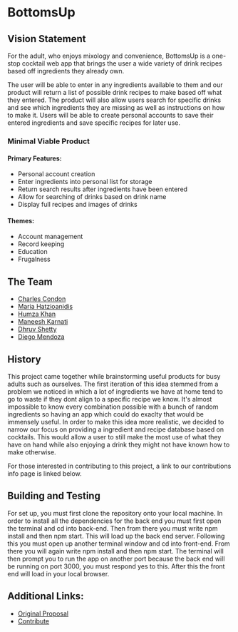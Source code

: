 # BottomsUp

## Vision Statement
For the adult, who enjoys mixology and convenience, BottomsUp is a one-stop cocktail web app that brings the user a wide variety of drink recipes based off ingredients they already own.

The user will be able to enter in any ingredients available to them and our product will return a list of possible drink recipes to make based off what they entered. The product will also allow users search for specific drinks and see which ingredients they are missing as well as instructions on how to make it. Users will be able to create personal accounts to save their entered ingredients and save specific recipes for later use.

### Minimal Viable Product
#### Primary Features: 
- Personal account creation
- Enter ingredients into personal list for storage
- Return search results after ingredients have been entered
- Allow for searching of drinks based on drink name
- Display full recipes and images of drinks

#### Themes:
- Account management
- Record keeping
- Education
- Frugalness

## The Team
- [Charles Condon](https://github.com/CharlesCondon)
- [Maria Hatzioanidis](https://github.com/themariahatz) 
- [Humza Khan](https://github.com/hhhumz)
- [Maneesh Karnati](https://github.com/mannyk017)
- [Dhruv Shetty](https://github.com/dshetty1)
- [Diego Mendoza](https://github.com/diegomendoza99)

## History
This project came together while brainstorming useful products for busy adults such as ourselves. The first iteration of this idea stemmed from a problem we noticed in which a lot of ingredients we have at home tend to go to waste if they dont align to a specific recipe we know. It's almost impossible to know every combination possible with a bunch of random ingredients so having an app which could do exaclty that would be immensely useful. In order to make this idea more realistic, we decided to narrow our focus on providing a ingredient and recipe database based on cocktails. This would allow a user to still make the most use of what they have on hand while also enjoying a drink they might not have known how to make otherwise.

For those interested in contributing to this project, a link to our contributions info page is linked below.

## Building and Testing
For set up, you must first clone the repository onto your local machine. In order to install all the dependencies for the back end you must first open the terminal and cd into back-end. Then from there you must write npm install and then npm start. This will load up the back end server. Following this you must open up another terminal window and cd into front-end. From there you will again write npm install and then npm start. The terminal will then prompt you to run the app on another port because the back end will be running on port 3000, you must respond yes to this. After this the front end will load in your local browser. 

## Additional Links: 
- [Original Proposal](https://github.com/agile-dev-assignments/project-proposal-theboys)
- [Contribute](https://github.com/agile-dev-assignments/project-setup-team-povedniki-attitude/blob/master/CONTRIBUTING.md)
